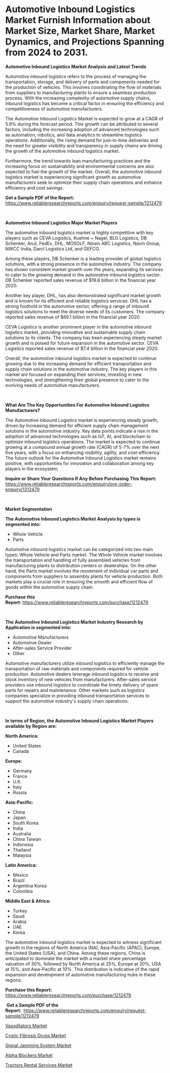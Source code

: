<p><h1>Automotive Inbound Logistics Market Furnish Information about Market Size, Market Share, Market Dynamics, and Projections Spanning from 2024 to 2031.</h1></p><p><strong>Automotive Inbound Logistics Market Analysis and Latest Trends</strong></p>
<p><p>Automotive inbound logistics refers to the process of managing the transportation, storage, and delivery of parts and components needed for the production of vehicles. This involves coordinating the flow of materials from suppliers to manufacturing plants to ensure a seamless production process. With the increasing complexity of automotive supply chains, inbound logistics has become a critical factor in ensuring the efficiency and competitiveness of automotive manufacturers.</p><p>The Automotive Inbound Logistics Market is expected to grow at a CAGR of 5.9% during the forecast period. This growth can be attributed to several factors, including the increasing adoption of advanced technologies such as automation, robotics, and data analytics to streamline logistics operations. Additionally, the rising demand for just-in-time deliveries and the need for greater visibility and transparency in supply chains are driving the growth of the automotive inbound logistics market.</p><p>Furthermore, the trend towards lean manufacturing practices and the increasing focus on sustainability and environmental concerns are also expected to fuel the growth of the market. Overall, the automotive inbound logistics market is experiencing significant growth as automotive manufacturers seek to optimize their supply chain operations and enhance efficiency and cost savings.</p></p>
<p><strong>Get a Sample PDF of the Report:&nbsp;</strong> <a href="https://www.reliableresearchreports.com/enquiry/request-sample/1212479">https://www.reliableresearchreports.com/enquiry/request-sample/1212479</a></p>
<p>&nbsp;</p>
<p><strong>Automotive Inbound Logistics Major Market Players</strong></p>
<p><p>The automotive inbound logistics market is highly competitive with key players such as CEVA Logistics, Kuehne + Nagel, BLG Logistics, DB Schenker, AnJi, FedEx, DHL, MOSOLF, Nissin ABC Logistics, Navin Group, NWCC India, Darcl Logistics Ltd, and GEFCO. </p><p>Among these players, DB Schenker is a leading provider of global logistics solutions, with a strong presence in the automotive industry. The company has shown consistent market growth over the years, expanding its services to cater to the growing demand in the automotive inbound logistics sector. DB Schenker reported sales revenue of $19.6 billion in the financial year 2020.</p><p>Another key player, DHL, has also demonstrated significant market growth and is known for its efficient and reliable logistics services. DHL has a strong foothold in the automotive sector, offering a range of inbound logistics solutions to meet the diverse needs of its customers. The company reported sales revenue of $69.1 billion in the financial year 2020.</p><p>CEVA Logistics is another prominent player in the automotive inbound logistics market, providing innovative and sustainable supply chain solutions to its clients. The company has been experiencing steady market growth and is poised for future expansion in the automotive sector. CEVA Logistics reported sales revenue of $7.4 billion in the financial year 2020.</p><p>Overall, the automotive inbound logistics market is expected to continue growing due to the increasing demand for efficient transportation and supply chain solutions in the automotive industry. The key players in this market are focused on expanding their services, investing in new technologies, and strengthening their global presence to cater to the evolving needs of automotive manufacturers.</p></p>
<p>&nbsp;</p>
<p><strong>What Are The Key Opportunities For Automotive Inbound Logistics Manufacturers?</strong></p>
<p><p>The Automotive Inbound Logistics market is experiencing steady growth, driven by increasing demand for efficient supply chain management solutions in the automotive industry. Key data points indicate a rise in the adoption of advanced technologies such as IoT, AI, and blockchain to optimize inbound logistics operations. The market is expected to continue growing at a compound annual growth rate (CAGR) of 5-7% over the next five years, with a focus on enhancing visibility, agility, and cost-efficiency. The future outlook for the Automotive Inbound Logistics market remains positive, with opportunities for innovation and collaboration among key players in the ecosystem.</p></p>
<p><strong>Inquire or Share Your Questions If Any Before Purchasing This Report:</strong> <a href="https://www.reliableresearchreports.com/enquiry/pre-order-enquiry/1212479">https://www.reliableresearchreports.com/enquiry/pre-order-enquiry/1212479</a></p>
<p>&nbsp;</p>
<p><strong>Market Segmentation</strong></p>
<p><strong>The Automotive Inbound Logistics Market Analysis by types is segmented into:</strong></p>
<p><ul><li>Whole Vehicle</li><li>Parts</li></ul></p>
<p><p>Automotive inbound logistics market can be categorized into two main types: Whole Vehicle and Parts market. The Whole Vehicle market involves the transportation and handling of fully assembled vehicles from manufacturing plants to distribution centers or dealerships. On the other hand, the Parts market involves the movement of individual car parts and components from suppliers to assembly plants for vehicle production. Both markets play a crucial role in ensuring the smooth and efficient flow of goods within the automotive supply chain.</p></p>
<p><strong>Purchase this Report:&nbsp;</strong><a href="https://www.reliableresearchreports.com/purchase/1212479">https://www.reliableresearchreports.com/purchase/1212479</a></p>
<p>&nbsp;</p>
<p><strong>The Automotive Inbound Logistics Market Industry Research by Application is segmented into:</strong></p>
<p><ul><li>Automotive Manufacturers</li><li>Automotive Dealer</li><li>After-sales Service Provider</li><li>Other</li></ul></p>
<p><p>Automotive manufacturers utilize inbound logistics to efficiently manage the transportation of raw materials and components required for vehicle production. Automotive dealers leverage inbound logistics to receive and stock inventory of new vehicles from manufacturers. After-sales service providers use inbound logistics to coordinate the timely delivery of spare parts for repairs and maintenance. Other markets such as logistics companies specialize in providing inbound transportation services to support the automotive industry's supply chain operations.</p></p>
<p>&nbsp;</p>
<p><strong>In terms of Region, the Automotive Inbound Logistics Market Players available by Region are:</strong></p>
<p>
    <p> <strong> North America: </strong>
        <ul>
            <li>United States</li>
            <li>Canada</li>
        </ul>
        </p> 
    <p> <strong> Europe: </strong>
        <ul>
            <li>Germany</li>
            <li>France</li>
            <li>U.K.</li>
            <li>Italy</li>
            <li>Russia</li>
        </ul>
        </p> 
    <p> <strong> Asia-Pacific: </strong>
        <ul>
            <li>China</li>
            <li>Japan</li>
            <li>South Korea</li>
            <li>India</li>
            <li>Australia</li>
            <li>China Taiwan</li>
            <li>Indonesia</li>
            <li>Thailand</li>
            <li>Malaysia</li>
        </ul>
        </p> 
    <p> <strong> Latin America: </strong>
        <ul>
            <li>Mexico</li>
            <li>Brazil</li>
            <li>Argentina Korea</li>
            <li>Colombia</li>
        </ul>
        </p> 
    <p> <strong> Middle East & Africa: </strong>
        <ul>
            <li>Turkey</li>
            <li>Saudi</li>
            <li>Arabia</li>
            <li>UAE</li>
            <li>Korea</li>
        </ul>
    </p>
    </p>
<p><p>The automotive inbound logistics market is expected to witness significant growth in the regions of North America (NA), Asia-Pacific (APAC), Europe, the United States (USA), and China. Among these regions, China is anticipated to dominate the market with a market share percentage valuation of 30%, followed by North America at 25%, Europe at 20%, USA at 15%, and Asia-Pacific at 10%. This distribution is indicative of the rapid expansion and development of automotive manufacturing hubs in these regions.</p></p>
<p><strong>Purchase this Report: </strong><a href="https://www.reliableresearchreports.com/purchase/1212479">https://www.reliableresearchreports.com/purchase/1212479</a></p>
<p>&nbsp;<strong>Get a Sample PDF of the Report:&nbsp;&nbsp;</strong><a href="https://www.reliableresearchreports.com/enquiry/request-sample/1212479">https://www.reliableresearchreports.com/enquiry/request-sample/1212479</a></p>
<p><strong></strong></p>
<p><p><a href="https://medium.com/@paulbryant18/vasodilators-market-outlook-industry-overview-and-forecast-2024-to-2031-7128653473c5">Vasodilators Market</a></p><p><a href="https://medium.com/@meggieconn/cystic-fibrosis-drugs-market-size-cagr-trends-2024-2030-0db9a9280404">Cystic Fibrosis Drugs Market</a></p><p><a href="https://github.com/seekum/Market-Research-Report-List-1/blob/main/signal-jamming-system-market.md">Signal Jamming System Market</a></p><p><a href="https://medium.com/@paulbryant18/alpha-blockers-market-outlook-industry-overview-and-forecast-2024-to-2031-8a2b66cab619">Alpha Blockers Market</a></p><p><a href="https://github.com/timeliteaut/Market-Research-Report-List-1/blob/main/tractors-rental-services-market.md">Tractors Rental Services Market</a></p></p>